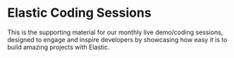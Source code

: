 # Elastic Coding Sessions

This is the supporting material for our monthly live demo/coding sessions, designed to engage and inspire developers by showcasing how easy it is to build amazing projects with Elastic.

